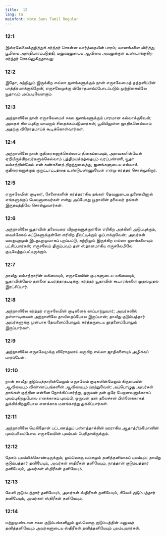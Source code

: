 ```yaml
---
title:  12
lang: ta
mainfont: Noto Sans Tamil Regular
---
```


###  12:1

இஸ்ரவேலைக்குறித்துக் கர்த்தர் சொன்ன வார்த்தையின் பாரம்; வானங்களை விரித்து, பூமியை அஸ்திபாரப்படுத்தி, மனுஷனுடைய ஆவியை அவனுக்குள் உண்டாக்குகிற கர்த்தர் சொல்லுகிறதாவது:

###  12:2

இதோ, சுற்றிலும் இருக்கிற எல்லா ஜனங்களுக்கும் நான் எருசலேமைத் தத்தளிப்பின் பாத்திரமாக்குகிறேன்; எருசலேமுக்கு விரோதமாய்ப்போடப்படும் முற்றிகையிலே யூதாவும் அப்படியேயாகும்.

###  12:3

அந்நாளிலே நான் எருசலேமைச் சகல ஜனங்களுக்கும் பாரமான கல்லாக்குவேன்; அதைக் கிளப்புகிற யாவரும் சிதைக்கப்படுவார்கள்; பூமியிலுள்ள ஜாதிகளெல்லாம் அதற்கு விரோதமாய்க் கூடிக்கொள்வார்கள்.

###  12:4

அந்நாளிலே நான் குதிரைகளுக்கெல்லாம் திகைப்பையும், அவைகளின்மேல் ஏறியிருக்கிறவர்களுக்கெல்லாம் புத்திமயக்கத்தையும் வரப்பண்ணி, யூதா வம்சத்தின்மேல் என் கண்களைத் திறந்துவைத்து, ஜனங்களுடைய எல்லாக் குதிரைகளுக்கும் குருட்டாட்டத்தை உண்டுபண்ணுவேன் என்று கர்த்தர் சொல்லுகிறார்.

###  12:5

எருசலேமின் குடிகள், சேனைகளின் கர்த்தராகிய தங்கள் தேவனுடைய துணையினால் எங்களுக்குப் பெலனானவர்கள் என்று அப்போது யூதாவின் தலைவர் தங்கள் இருதயத்திலே சொல்லுவார்கள்.

###  12:6

அந்நாளிலே யூதாவின் தலைவரை விறகுகளுக்குள்ளே எரிகிற அக்கினி அடுப்புக்கும், வைக்கோல் கட்டுகளுக்குள்ளே எரிகிற தீவட்டிக்கும் ஒப்பாக்குவேன்; அவர்கள் வலதுபுறமும் இடதுபுறமுமாகப் புறப்பட்டு, சுற்றிலும் இருக்கிற எல்லா ஜனங்களையும் பட்சிப்பார்கள்; எருசலேம் திரும்பவும் தன் ஸ்தானமாகிய எருசலேமிலே குடியேற்றப்பட்டிருக்கும்.

###  12:7

தாவீது வம்சத்தாரின் மகிமையும், எருசலேமின் குடிகளுடைய மகிமையும், யூதாவின்மேல் தன்னை உயர்த்தாதபடிக்கு, கர்த்தர் யூதாவின் கூடாரங்களை முதல்முதல் இரட்சிப்பார்.

###  12:8

அந்நாளிலே கர்த்தர் எருசலேமின் குடிகளைக் காப்பாற்றுவார்; அவர்களில் தள்ளாடினவன் அந்நாளிலே தாவீதைப்போல இருப்பான்; தாவீது குடும்பத்தார் அவர்களுக்கு முன்பாக தேவனைப்போலும் கர்த்தருடைய தூதனைப்போலும் இருப்பார்கள்.

###  12:9

அந்நாளிலே எருசலேமுக்கு விரோதமாய் வருகிற எல்லா ஜாதிகளையும் அழிக்கப் பார்ப்பேன்.

###  12:10

நான் தாவீது குடும்பத்தாரின்மேலும் எருசலேம் குடிகளின்மேலும் கிருபையின் ஆவியையும் விண்ணப்பங்களின் ஆவியையும் ஊற்றுவேன்; அப்பொழுது அவர்கள் தாங்கள் குத்தின என்னை நோக்கிப்பார்த்து, ஒருவன் தன் ஒரே பேறானவனுக்காகப் புலம்புகிறதுபோல எனக்காகப் புலம்பி, ஒருவன் தன் தலைச்சன் பிள்ளைக்காகத் துக்கிக்கிறதுபோல எனக்காக மனங்கசந்து துக்கிப்பார்கள்.

###  12:11

அந்நாளிலே மெகிதோன் பட்டணத்துப் பள்ளத்தாக்கின் ஊராகிய ஆதாத்ரிம்மோனின் புலம்பலைப்போல எருசலேமின் புலம்பல் பெரிதாயிருக்கும்.

###  12:12

தேசம் புலம்பிக்கொண்டிருக்கும்; ஒவ்வொரு வம்சமும் தனித்தனியாகப் புலம்பும்; தாவீது குடும்பத்தார் தனியேயும், அவர்கள் ஸ்திரீகள் தனியேயும், நாத்தான் குடும்பத்தார் தனியேயும், அவர்கள் ஸ்திரீகள் தனியேயும்,

###  12:13

லேவி குடும்பத்தார் தனியேயும், அவர்கள் ஸ்திரீகள் தனியேயும், சீமேயி குடும்பத்தார் தனியேயும், அவர்கள் ஸ்திரீகள் தனியேயும்,

###  12:14

மற்றுமுண்டான சகல குடும்பங்களிலும் ஒவ்வொரு குடும்பத்தின் மனுஷர் தனித்தனியேயும் அவர்களுடைய ஸ்திரீகள் தனித்தனியேயும் புலம்புவார்கள்.

